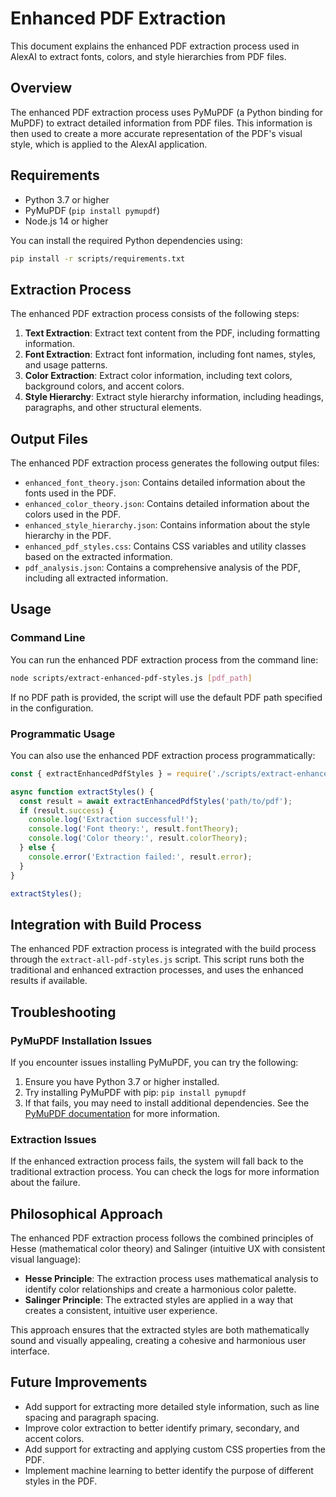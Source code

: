 # Enhanced PDF Extraction

This document explains the enhanced PDF extraction process used in AlexAI to extract fonts, colors, and style hierarchies from PDF files.

## Overview

The enhanced PDF extraction process uses PyMuPDF (a Python binding for MuPDF) to extract detailed information from PDF files. This information is then used to create a more accurate representation of the PDF's visual style, which is applied to the AlexAI application.

## Requirements

- Python 3.7 or higher
- PyMuPDF (`pip install pymupdf`)
- Node.js 14 or higher

You can install the required Python dependencies using:

```bash
pip install -r scripts/requirements.txt
```

## Extraction Process

The enhanced PDF extraction process consists of the following steps:

1. **Text Extraction**: Extract text content from the PDF, including formatting information.
2. **Font Extraction**: Extract font information, including font names, styles, and usage patterns.
3. **Color Extraction**: Extract color information, including text colors, background colors, and accent colors.
4. **Style Hierarchy**: Extract style hierarchy information, including headings, paragraphs, and other structural elements.

## Output Files

The enhanced PDF extraction process generates the following output files:

- `enhanced_font_theory.json`: Contains detailed information about the fonts used in the PDF.
- `enhanced_color_theory.json`: Contains detailed information about the colors used in the PDF.
- `enhanced_style_hierarchy.json`: Contains information about the style hierarchy in the PDF.
- `enhanced_pdf_styles.css`: Contains CSS variables and utility classes based on the extracted information.
- `pdf_analysis.json`: Contains a comprehensive analysis of the PDF, including all extracted information.

## Usage

### Command Line

You can run the enhanced PDF extraction process from the command line:

```bash
node scripts/extract-enhanced-pdf-styles.js [pdf_path]
```

If no PDF path is provided, the script will use the default PDF path specified in the configuration.

### Programmatic Usage

You can also use the enhanced PDF extraction process programmatically:

```javascript
const { extractEnhancedPdfStyles } = require('./scripts/extract-enhanced-pdf-styles');

async function extractStyles() {
  const result = await extractEnhancedPdfStyles('path/to/pdf');
  if (result.success) {
    console.log('Extraction successful!');
    console.log('Font theory:', result.fontTheory);
    console.log('Color theory:', result.colorTheory);
  } else {
    console.error('Extraction failed:', result.error);
  }
}

extractStyles();
```

## Integration with Build Process

The enhanced PDF extraction process is integrated with the build process through the `extract-all-pdf-styles.js` script. This script runs both the traditional and enhanced extraction processes, and uses the enhanced results if available.

## Troubleshooting

### PyMuPDF Installation Issues

If you encounter issues installing PyMuPDF, you can try the following:

1. Ensure you have Python 3.7 or higher installed.
2. Try installing PyMuPDF with pip: `pip install pymupdf`
3. If that fails, you may need to install additional dependencies. See the [PyMuPDF documentation](https://pymupdf.readthedocs.io/en/latest/installation.html) for more information.

### Extraction Issues

If the enhanced extraction process fails, the system will fall back to the traditional extraction process. You can check the logs for more information about the failure.

## Philosophical Approach

The enhanced PDF extraction process follows the combined principles of Hesse (mathematical color theory) and Salinger (intuitive UX with consistent visual language):

- **Hesse Principle**: The extraction process uses mathematical analysis to identify color relationships and create a harmonious color palette.
- **Salinger Principle**: The extracted styles are applied in a way that creates a consistent, intuitive user experience.

This approach ensures that the extracted styles are both mathematically sound and visually appealing, creating a cohesive and harmonious user interface.

## Future Improvements

- Add support for extracting more detailed style information, such as line spacing and paragraph spacing.
- Improve color extraction to better identify primary, secondary, and accent colors.
- Add support for extracting and applying custom CSS properties from the PDF.
- Implement machine learning to better identify the purpose of different styles in the PDF.
